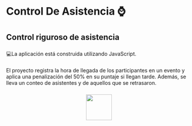<h1 align="left">Control De Asistencia ⌚</h1>

###

<h2 align="left">Control riguroso de asistencia</h2>

###

<p align="left">💻La aplicación está construida utilizando JavaScript.</p>


###

<p align="left">El proyecto registra la hora de llegada de los participantes en un evento y aplica una penalización del 50% en su puntaje si llegan tarde. Además, se lleva un conteo de asistentes y de aquellos que se retrasaron.</p>

###

<div align="center">
  <img height="70" src="https://upload.wikimedia.org/wikipedia/commons/6/6a/JavaScript-logo.png"  />
</div>

###